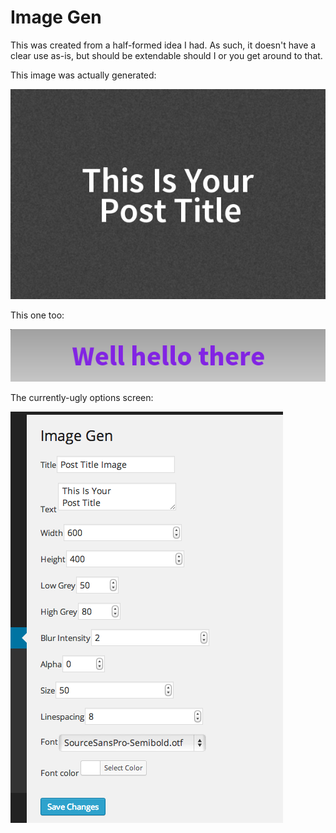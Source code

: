 Image Gen
=========

This was created from a half-formed idea I had. As such, it doesn't have a clear use as-is, but should be extendable should I or you get around to that.

This image was actually generated:

![actual generated image](example-1.png)

This one too:

![actual generated image](example-2.png)

The currently-ugly options screen:

![options, yes they're ugly](options.png)
